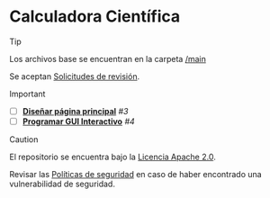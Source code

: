 # Calculadora Científica
> [!TIP]
> Los archivos base se encuentran en la carpeta [/main](https://github.com/EzeGamer135/calculadora-cientifica-multiplataforma/tree/main/main)
>
> Se aceptan [Solicitudes de revisión](https://github.com/EzeGamer135/calculadora-cientifica/pulls).

> [!IMPORTANT]
> - [ ] [**Diseñar página principal**](https://github.com/EzeGamer135/calculadora-cientifica-avanzada/issues/3) _#3_
> - [ ] [**Programar GUI Interactivo**](https://github.com/EzeGamer135/calculadora-cientifica-avanzada/issues/4) _#4_

> [!CAUTION]
> El repositorio se encuentra bajo la [Licencia Apache 2.0](https://github.com/EzeGamer135/calculadora-cientifica?tab=Apache-2.0-1-ov-file#readme).
> 
> Revisar las [Políticas de seguridad](https://github.com/EzeGamer135/calculadora-cientifica-avanzada/blob/main/SECURITY.md) en caso de haber encontrado una vulnerabilidad de seguridad.
